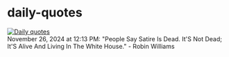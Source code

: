 # daily-quotes
[![Daily quotes](https://github.com/ceepu8/daily-quotes/actions/workflows/daily-quote.yml/badge.svg)](https://github.com/ceepu8/daily-quotes/actions/workflows/daily-quote.yml)<br/>
November 26, 2024 at 12:13 PM: "People Say Satire Is Dead. It'S Not Dead; It'S Alive And Living In The White House." - Robin Williams
